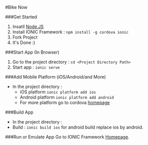 #Bike Now

###Get Started

1. Insatll [Node.JS](https://nodejs.org)
2. Install IONIC Framework : `npm install -g cordova ionic`
3. Fork Project
4. It's Done :)



###Start App (In Browser)
 1. Go to the project directory : `cd <Project Directory Path>`
 2. Start app : `ionic serve`
 
###Add Mobile Platform (iOS/Android/and More)
* In the project directory :
  * iOS platform `ionic platform add ios`
  * Android platform `ionic platform add android`
  * For more platform go to cordova [homepage](http://cordova.apache.org/docs/en/4.0.0/guide_platforms_index.md.html#Platform%20Guides)
 
###Build App
* In the project directory :
 * Build : `ionic build ios` for android build replace ios by android.

###Run or Emulate App
Go to IONIC Framework [Homepage](http://ionicframework.com/docs/cli/run.html).
